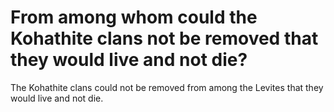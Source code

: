 # From among whom could the Kohathite clans not be removed that they would live and not die?

The Kohathite clans could not be removed from among the Levites that they would live and not die.
